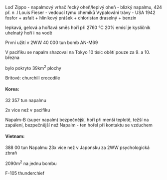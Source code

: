 Loď Zippo - napalmový vrhač
řecký oheň/lepivý oheň - blízký napalmu, 424 př. n .l
Louis Fieser - vedoucí týmu chemiků
Vypalování trávy - USA 1942
fosfor + asfalt + hliníkový prášek + chloristan draselný + benzín

lepkavá,  gelová a hořlavá směs
hoří při 2760 °C
20% emisí je kysličník uhelnatý
hoří i na vodě

První užití v 2WW
40 000 tun bomb AN-M69

V pacifiku se napalm shazoval na Tokyo
10 tisíc obětí pouze za 9. a 10. března

bylo pokryto 39km$^2$ plochy

Britové: churchill crocodile

#### Korea: 
32 357 tun napalmu

2x více než v pacifiku

Napalm-B (super napalm)
bezpečnější, hoří při menší teplotě, težší na zapálení, bezpečnější než Napalm - ten hořel při kontaktu se vzduchem

#### Vietnam:
388 00 tun Napalmu
23x více než v Japonsku za 2WW
psychologická zbraň

2090m$^2$ na jednu bombu

F-105 thunderchief
